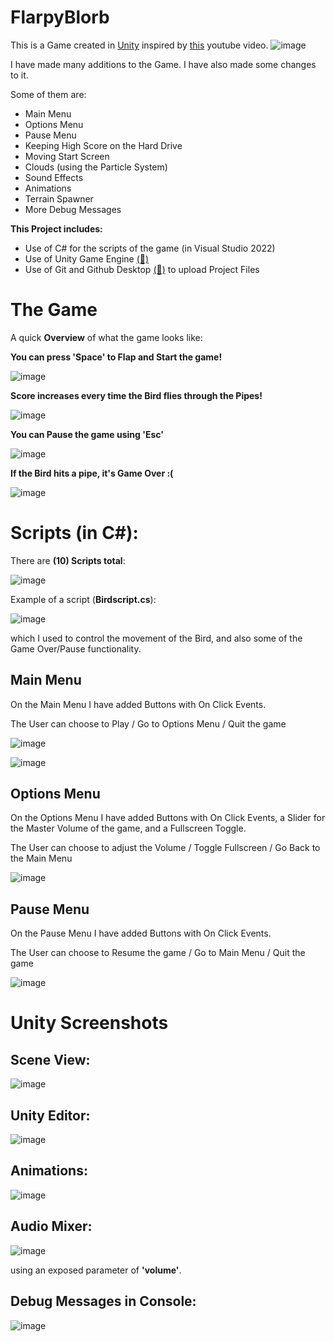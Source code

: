 # FlarpyBlorb

This is a Game created in [Unity](https://unity.com/) inspired by [this](https://www.youtube.com/watch?v=XtQMytORBmM&ab_channel=GameMaker%27sToolkit) youtube video. 
![image](https://github.com/philmard/FlarpyBlorb/assets/133666571/3c8a37b4-3826-470b-b394-91b090feeeda)


I have made many additions to the Game. I have also made some changes to it.

Some of them are:
- Main Menu
- Options Menu
- Pause Menu
- Keeping High Score on the Hard Drive
- Moving Start Screen
- Clouds (using the Particle System)
- Sound Effects
- Animations
- Terrain Spawner
- More Debug Messages

**This Project includes:**

- Use of C# for the scripts of the game (in Visual Studio 2022)
- Use of Unity Game Engine [(🔗)](https://en.wikipedia.org/wiki/Unity_(game_engine)#:~:text=The%20engine%20can%20be%20used,the%20United%20States%20Armed%20Forces.)
- Use of Git and Github Desktop [(🔗)](https://desktop.github.com/) to upload Project Files


# The Game

A quick **Overview** of what the game looks like:

**You can press 'Space' to Flap and Start the game!**

![image](https://github.com/philmard/FlarpyBlorb/assets/133666571/2d571469-daac-4f58-af38-e711e7569e03)

**Score increases every time the Bird flies through the Pipes!**

![image](https://github.com/philmard/FlarpyBlorb/assets/133666571/88fbc996-76d4-427b-926b-d21d41ce4d26)

**You can Pause the game using 'Esc'**

![image](https://github.com/philmard/FlarpyBlorb/assets/133666571/527c0e41-c4e2-4e75-b4bf-27a872046dd4)

**If the Bird hits a pipe, it's Game Over :(**

![image](https://github.com/philmard/FlarpyBlorb/assets/133666571/d819bb85-41a3-4e5e-b431-132b3a82c8f3)


# Scripts (in C#):
There are **(10) Scripts total**:

![image](https://github.com/philmard/FlarpyBlorb/assets/133666571/a12fe390-a591-4413-947b-866803e26cf6)

Example of a script (**Birdscript.cs**):

![image](https://github.com/philmard/FlarpyBlorb/assets/133666571/6959d4d3-5cea-4f9d-bb6e-a8ac0fe791f2)

which I used to control the movement of the Bird, and also some of the Game Over/Pause functionality.




## Main Menu

On the Main Menu I have added Buttons with On Click Events. 

The User can choose to Play / Go to Options Menu / Quit the game

![image](https://github.com/philmard/FlarpyBlorb/assets/133666571/46fbbc47-0bdb-4249-915f-e60904127618)

![image](https://github.com/philmard/FlarpyBlorb/assets/133666571/b055bc84-b393-4e54-9ce8-e1cdf5595346)



## Options Menu

On the Options Menu I have added Buttons with On Click Events, a Slider for the Master Volume of the game, and a Fullscreen Toggle.

The User can choose to adjust the Volume / Toggle Fullscreen / Go Back to the Main Menu

![image](https://github.com/philmard/FlarpyBlorb/assets/133666571/1d944ac8-4bfd-464a-a2b2-ea1fe841fbdc)



## Pause Menu

On the Pause Menu I have added Buttons with On Click Events.

The User can choose to Resume the game / Go to Main Menu / Quit the game

![image](https://github.com/philmard/FlarpyBlorb/assets/133666571/baf1d3c2-6556-41cb-a034-89562112c5d9)




# Unity Screenshots

## Scene View:
![image](https://github.com/philmard/FlarpyBlorb/assets/133666571/5e6cd113-65f1-42be-8be4-2127728ea824)

## Unity Editor:
![image](https://github.com/philmard/FlarpyBlorb/assets/133666571/f3f04db7-2025-4479-be95-b788502ef878)

## Animations:
![image](https://github.com/philmard/FlarpyBlorb/assets/133666571/d31e288b-02cf-42c7-bded-f2870485fb98)

## Audio Mixer:
![image](https://github.com/philmard/FlarpyBlorb/assets/133666571/51d36efa-7009-4719-83dc-fd40e03facf7)

using an exposed parameter of **'volume'**.


## Debug Messages in Console:

![image](https://github.com/philmard/FlarpyBlorb/assets/133666571/2bbeab48-c591-4cec-9ad3-69f5fc3bcbe2)







